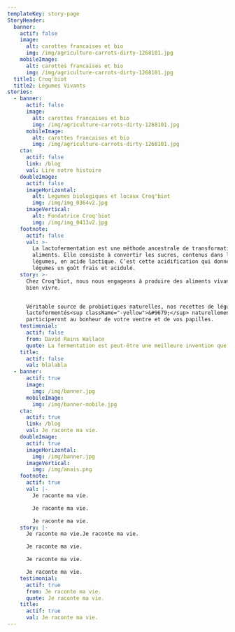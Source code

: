 ```yaml
---
templateKey: story-page
StoryHeader:
  banner:
    actif: false
    image:
      alt: carottes francaises et bio
      img: /img/agriculture-carrots-dirty-1268101.jpg
    mobileImage:
      alt: carottes francaises et bio
      img: /img/agriculture-carrots-dirty-1268101.jpg
  title1: Croq'biot
  title2: Légumes Vivants
stories:
  - banner:
      actif: false
      image:
        alt: carottes francaises et bio
        img: /img/agriculture-carrots-dirty-1268101.jpg
      mobileImage:
        alt: carottes francaises et bio
        img: /img/agriculture-carrots-dirty-1268101.jpg
    cta:
      actif: false
      link: /blog
      val: Lire notre histoire
    doubleImage:
      actif: false
      imageHorizontal:
        alt: Legumes biologiques et locaux Croq'biot
        img: /img/img_0364v2.jpg
      imageVertical:
        alt: Fondatrice Croq'biot
        img: /img/img_0413v2.jpg
    footnote:
      actif: false
      val: >-
        La lactofermentation est une méthode ancestrale de transformation des
        aliments. Elle consiste à convertir les sucres, contenus dans les
        légumes, en acide lactique. C’est cette acidification qui donne aux
        légumes un goût frais et acidulé.
    story: >-
      Chez Croq'biot, nous nous engageons à produire des aliments vivants pour
      bien vivre. 


      Véritable source de probiotiques naturelles, nos recettes de légumes
      lactofermentés<sup className="-yellow">&#9679;</sup> naturellement
      participeront au bonheur de votre ventre et de vos papilles.
    testimonial:
      actif: false
      from: David Rains Wallace
      quote: La fermentation est peut-être une meilleure invention que le feu.
    title:
      actif: false
      val: blalabla
  - banner:
      actif: true
      image:
        img: /img/banner.jpg
      mobileImage:
        img: /img/banner-mobile.jpg
    cta:
      actif: true
      link: /blog
      val: Je raconte ma vie.
    doubleImage:
      actif: true
      imageHorizontal:
        img: /img/banner.jpg
      imageVertical:
        img: /img/anais.png
    footnote:
      actif: true
      val: |-
        Je raconte ma vie.

        Je raconte ma vie.

        Je raconte ma vie.
    story: |-
      Je raconte ma vie.Je raconte ma vie.

      Je raconte ma vie.

      Je raconte ma vie.

      Je raconte ma vie.
    testimonial:
      actif: true
      from: Je raconte ma vie.
      quote: Je raconte ma vie.
    title:
      actif: true
      val: Je raconte ma vie.
---
```


